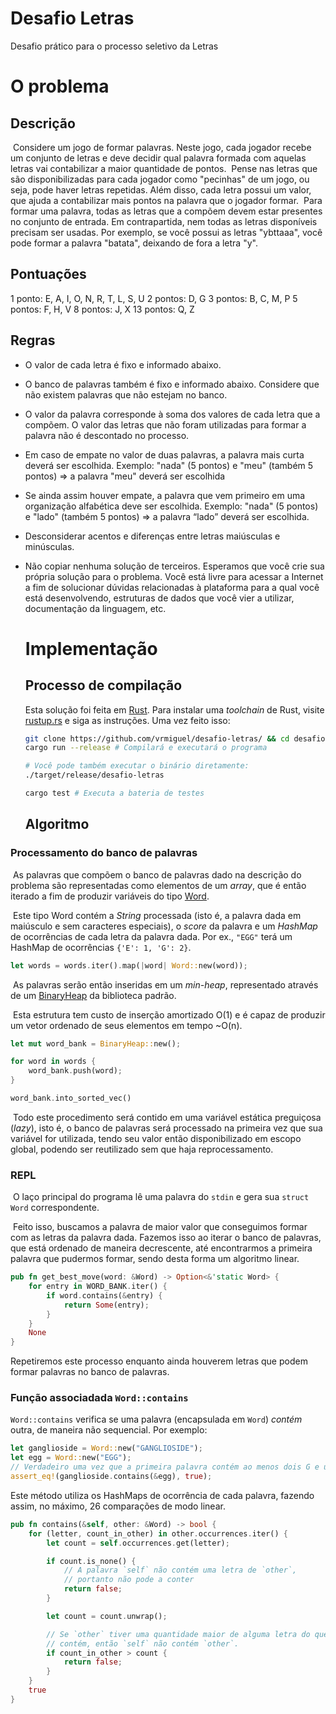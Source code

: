 # Desafio Letras
Desafio prático para o processo seletivo da Letras

# O problema

## Descrição

​	Considere um jogo de formar palavras. Neste jogo, cada jogador recebe um conjunto
de letras e deve decidir qual palavra formada com aquelas letras vai contabilizar a maior
quantidade de pontos.
​	Pense nas letras que são disponibilizadas para cada jogador como "pecinhas" de um
jogo, ou seja, pode haver letras repetidas. Além disso, cada letra possui um valor, que ajuda
a contabilizar mais pontos na palavra que o jogador formar.
​	Para formar uma palavra, todas as letras que a compõem devem estar presentes no
conjunto de entrada. Em contrapartida, nem todas as letras disponíveis precisam ser
usadas. Por exemplo, se você possui as letras "ybttaaa", você pode formar a palavra
"batata", deixando de fora a letra "y".

## Pontuações 

1 ponto: E, A, I, O, N, R, T, L, S, U
2 pontos: D, G
3 pontos: B, C, M, P
5 pontos: F, H, V
8 pontos: J, X
13 pontos: Q, Z

## Regras

* O valor de cada letra é fixo e informado abaixo.

* O banco de palavras também é fixo e informado abaixo. Considere que não
  existem palavras que não estejam no banco.

* O valor da palavra corresponde à soma dos valores de cada letra que a
  compõem. O valor das letras que não foram utilizadas para formar a palavra
  não é descontado no processo.

* Em caso de empate no valor de duas palavras, a palavra mais curta deverá
  ser escolhida. Exemplo: "nada" (5 pontos) e "meu" (também 5 pontos) => a
  palavra "meu" deverá ser escolhida

* Se ainda assim houver empate, a palavra que vem primeiro em uma
  organização alfabética deve ser escolhida. Exemplo: "nada" (5 pontos) e
  "lado" (também 5 pontos) => a palavra “lado” deverá ser escolhida.

* Desconsiderar acentos e diferenças entre letras maiúsculas e minúsculas.

* Não copiar nenhuma solução de terceiros. Esperamos que você crie sua
  própria solução para o problema. Você está livre para acessar a Internet a
  fim de solucionar dúvidas relacionadas à plataforma para a qual você está
  desenvolvendo, estruturas de dados que você vier a utilizar, documentação
  da linguagem, etc.

  # Implementação

  ## Processo de compilação

  Esta solução foi feita em [Rust](https://www.rust-lang.org/). Para instalar uma *toolchain* de Rust, visite [rustup.rs](https://rustup.rs/) e siga as instruções. Uma vez feito isso:

  ```bash
  git clone https://github.com/vrmiguel/desafio-letras/ && cd desafio-letras
  cargo run --release # Compilará e executará o programa
  
  # Você pode também executar o binário diretamente:
  ./target/release/desafio-letras 
  
  cargo test # Executa a bateria de testes
  ```

  ## Algoritmo

### Processamento do banco de palavras

​	As palavras que compõem o banco de palavras dado na descrição do problema são representadas como elementos de um *array*, que é então iterado a fim de produzir variáveis do tipo [Word](src/word.rs).

​	Este tipo Word contém a *String* processada (isto é, a palavra dada em maiúsculo e sem caracteres especiais), o *score* da palavra e um *HashMap* de ocorrências de cada letra da palavra dada. Por ex., `"EGG"` terá um HashMap de ocorrências `{'E': 1, 'G': 2}`.

```rust
let words = words.iter().map(|word| Word::new(word));
```

​	As palavras serão então inseridas em um *min-heap*, representado através de um [BinaryHeap](https://doc.rust-lang.org/std/collections/struct.BinaryHeap.html#method.into_sorted_vec) da biblioteca padrão. 

​	Esta estrutura tem custo de inserção amortizado O(1) e é capaz de produzir um vetor ordenado de seus elementos em tempo ~O(n).

```rust
let mut word_bank = BinaryHeap::new();

for word in words {
	word_bank.push(word);
}

word_bank.into_sorted_vec()
```

​	Todo este procedimento será contido em uma variável estática preguiçosa (*lazy*), isto é, o banco de palavras será processado na primeira vez que sua variável for utilizada, tendo seu valor então disponibilizado em escopo global, podendo ser reutilizado sem que haja reprocessamento.

### REPL

​	O laço principal do programa lê uma palavra do `stdin` e gera sua `struct Word` correspondente.

​	Feito isso, buscamos a palavra de maior valor que conseguimos formar com as letras da palavra dada. Fazemos isso ao iterar o banco de palavras, que está ordenado de maneira decrescente, até encontrarmos a primeira palavra que pudermos formar, sendo desta forma um algoritmo linear.

```rust
pub fn get_best_move(word: &Word) -> Option<&'static Word> {
    for entry in WORD_BANK.iter() {
        if word.contains(&entry) {
            return Some(entry);
        }
    }
    None
}
```

Repetiremos este processo enquanto ainda houverem letras que podem formar palavras no banco de palavras.

### Função associadada `Word::contains`

`Word::contains` verifica se uma palavra (encapsulada em `Word`) *contém* outra, de maneira não sequencial. Por exemplo:

```rust
let ganglioside = Word::new("GANGLIOSIDE");
let egg = Word::new("EGG");
// Verdadeiro uma vez que a primeira palavra contém ao menos dois G e um E
assert_eq!(ganglioside.contains(&egg), true);
```

Este método utiliza os HashMaps de ocorrência de cada palavra, fazendo assim, no máximo, 26 comparações de modo linear.

```rust
pub fn contains(&self, other: &Word) -> bool {
    for (letter, count_in_other) in other.occurrences.iter() {
        let count = self.occurrences.get(letter);

        if count.is_none() {
            // A palavra `self` não contém uma letra de `other`,
            // portanto não pode a conter
            return false;
        }

        let count = count.unwrap();

        // Se `other` tiver uma quantidade maior de alguma letra do que `self` 
        // contém, então `self` não contém `other`.
        if count_in_other > count {
            return false;
        }
    }
    true
}
```

